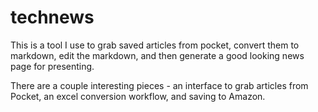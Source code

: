 technews
========

This is a tool I use to grab saved articles from pocket, convert them to markdown, edit the markdown, and then generate a good looking news page for presenting.

There are a couple interesting pieces - an interface to grab articles from Pocket, an excel conversion workflow, and saving to Amazon.

